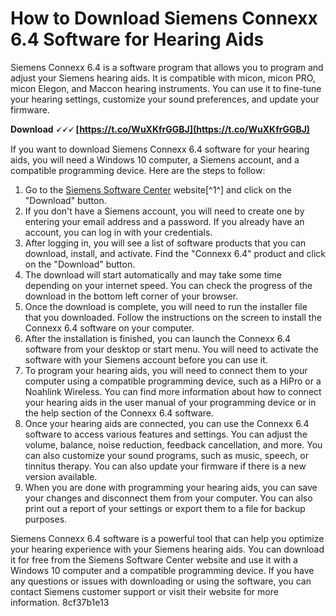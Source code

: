 
 
# How to Download Siemens Connexx 6.4 Software for Hearing Aids
 
Siemens Connexx 6.4 is a software program that allows you to program and adjust your Siemens hearing aids. It is compatible with micon, micon PRO, micon Elegon, and Maccon hearing instruments. You can use it to fine-tune your hearing settings, customize your sound preferences, and update your firmware.
 
**Download 🗸🗸🗸 [https://t.co/WuXKfrGGBJ](https://t.co/WuXKfrGGBJ)**


 
If you want to download Siemens Connexx 6.4 software for your hearing aids, you will need a Windows 10 computer, a Siemens account, and a compatible programming device. Here are the steps to follow:
 
1. Go to the [Siemens Software Center](https://www.sw.siemens.com/en-US/siemens-software-center/) website[^1^] and click on the "Download" button.
2. If you don't have a Siemens account, you will need to create one by entering your email address and a password. If you already have an account, you can log in with your credentials.
3. After logging in, you will see a list of software products that you can download, install, and activate. Find the "Connexx 6.4" product and click on the "Download" button.
4. The download will start automatically and may take some time depending on your internet speed. You can check the progress of the download in the bottom left corner of your browser.
5. Once the download is complete, you will need to run the installer file that you downloaded. Follow the instructions on the screen to install the Connexx 6.4 software on your computer.
6. After the installation is finished, you can launch the Connexx 6.4 software from your desktop or start menu. You will need to activate the software with your Siemens account before you can use it.
7. To program your hearing aids, you will need to connect them to your computer using a compatible programming device, such as a HiPro or a Noahlink Wireless. You can find more information about how to connect your hearing aids in the user manual of your programming device or in the help section of the Connexx 6.4 software.
8. Once your hearing aids are connected, you can use the Connexx 6.4 software to access various features and settings. You can adjust the volume, balance, noise reduction, feedback cancellation, and more. You can also customize your sound programs, such as music, speech, or tinnitus therapy. You can also update your firmware if there is a new version available.
9. When you are done with programming your hearing aids, you can save your changes and disconnect them from your computer. You can also print out a report of your settings or export them to a file for backup purposes.

Siemens Connexx 6.4 software is a powerful tool that can help you optimize your hearing experience with your Siemens hearing aids. You can download it for free from the Siemens Software Center website and use it with a Windows 10 computer and a compatible programming device. If you have any questions or issues with downloading or using the software, you can contact Siemens customer support or visit their website for more information.
 8cf37b1e13
 

